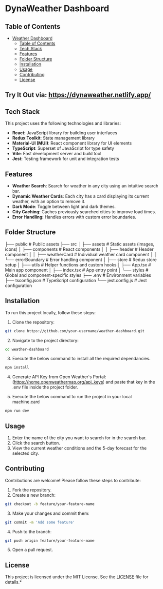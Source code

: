 # DynaWeather Dashboard

## Table of Contents
- [Weather Dashboard](#weather-dashboard)
  - [Table of Contents](#table-of-contents)
  - [Tech Stack](#tech-stack)
  - [Features](#features)
  - [Folder Structure](#folder-structure)
  - [Installation](#installation)
  - [Usage](#usage)
  - [Contributing](#contributing)
  - [License](#license)

## Try It Out via: https://dynaweather.netlify.app/

## Tech Stack
This project uses the following technologies and libraries:

- **React**: JavaScript library for building user interfaces
- **Redux Toolkit**: State management library
- **Material-UI (MUI)**: React component library for UI elements
- **TypeScript**: Superset of JavaScript for type safety
- **Vite**: Fast development server and build tool
- **Jest**: Testing framework for unit and integration tests
  
## Features
- **Weather Search**: Search for weather in any city using an intuitive search bar.
- **Dynamic Weather Cards**: Each city has a card displaying its current weather, with an option to remove it.
- **Dark Mode**: Toggle between light and dark themes.
- **City Caching**: Caches previously searched cities to improve load times.
- **Error Handling**: Handles errors with custom error boundaries.

## Folder Structure
├── public                  # Public assets
├── src
│   ├── assets              # Static assets (images, icons)
│   ├── components          # React components
│   │   ├── header          # Header component
│   │   ├── weatherCard     # Individual weather card component
│   │   └── errorBoundary   # Error handling component
│   ├── store               # Redux store setup
│   ├── utils               # Helper functions and custom hooks
│   ├── App.tsx             # Main app component
│   ├── index.tsx           # App entry point
│   └── styles              # Global and component-specific styles
├── .env                    # Environment variables
├── tsconfig.json           # TypeScript configuration
└── jest.config.js          # Jest configuration


## Installation
To run this project locally, follow these steps:

1. Clone the repository:
  ```sh
  git clone https://github.com/your-username/weather-dashboard.git
  ```
2. Navigate to the project directory:
  ```sh
  cd weather-dashboard
  ```
3. Execute the below command to install all the required dependancies.
  ```sh
  npm install
  ```
4. Generate API Key from Open Weather's Portal: (https://home.openweathermap.org/api_keys) and paste that key in the .env file inside the project folder.
  
5. Execute the below command to run the project in your local machine.card
  ```sh
  npm run dev
  ```

## Usage
1. Enter the name of the city you want to search for in the search bar.
2. Click the search button.
3. View the current weather conditions and the 5-day forecast for the selected city.


## Contributing
Contributions are welcome! Please follow these steps to contribute:

1. Fork the repository.
2. Create a new branch:
  ```sh
  git checkout -b feature/your-feature-name
  ```
3. Make your changes and commit them:
  ```sh
  git commit -m 'Add some feature'
  ```
4. Push to the branch:
  ```sh
  git push origin feature/your-feature-name
  ```
5. Open a pull request.

## License
This project is licensed under the MIT License. See the [LICENSE](LICENSE) file for details.*

